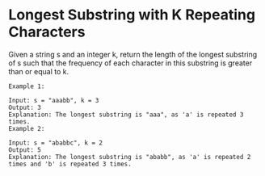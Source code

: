 # Longest Substring with K Repeating Characters

Given a string s and an integer k, return the length of the longest substring of s such that the frequency of each
character in this substring is greater than or equal to k.

```plain
Example 1:

Input: s = "aaabb", k = 3
Output: 3
Explanation: The longest substring is "aaa", as 'a' is repeated 3 times.
Example 2:

Input: s = "ababbc", k = 2
Output: 5
Explanation: The longest substring is "ababb", as 'a' is repeated 2 times and 'b' is repeated 3 times.
```
